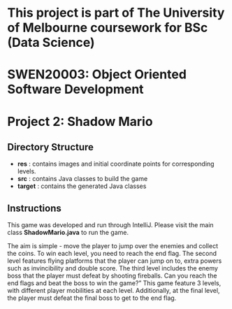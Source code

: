 # This project is part of The University of Melbourne coursework for BSc (Data Science)
# SWEN20003: Object Oriented Software Development
# Project 2: Shadow Mario

## Directory Structure
* **res** : contains images and initial coordinate points for corresponding levels.
* **src** : contains Java classes to build the game
* **target** : contains the generated Java classes

## Instructions
This game was developed and run through IntelliJ. Please visit the main class **ShadowMario.java** to run the game.

The aim is simple - move the player to jump over the enemies and collect the coins. To win each level, you need to reach the end flag. The second level features flying platforms that the player can jump on to, extra powers such as invincibility and double score. The third level includes the enemy boss that the player must defeat by shooting fireballs. Can you reach the end flags and beat the boss to win the game?”
This game feature 3 levels, with different player mobilities at each level. Additionally, at the final level, the player must defeat the final boss to get to the end flag.
